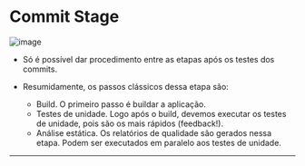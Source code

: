 # Commit Stage

![image](https://github.com/AndreCoutinhom/devops_and_monitoring_study/assets/91290799/754572cd-65aa-4d1b-8205-df9484a50fec)

* Só é possível dar procedimento entre as etapas após os testes dos commits.

* Resumidamente, os passos clássicos dessa etapa são:
  * Build. O primeiro passo é buildar a aplicação.
  * Testes de unidade. Logo após o build, devemos executar os testes de unidade, pois são os mais rápidos (feedback!).
  * Análise estática. Os relatórios de qualidade são gerados nessa etapa. Podem ser executados em paralelo aos testes de unidade.

---
